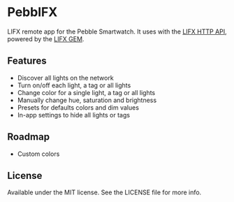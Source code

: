 # PebblFX

LIFX remote app for the Pebble Smartwatch. It uses with the [LIFX HTTP API](https://github.com/chendo/lifx-http), powered by the [LIFX GEM](https://github.com/LIFX/lifx-gem).

## Features

* Discover all lights on the network
* Turn on/off each light, a tag or all lights
* Change color for a single light, a tag or all lights
* Manually change hue, saturation and brightness
* Presets for defaults colors and dim values
* In-app settings to hide all lights or tags

## Roadmap

* Custom colors

## License

Available under the MIT license. See the LICENSE file for more info.

